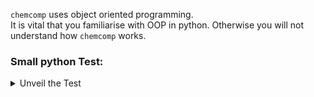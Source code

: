`chemcomp` uses object oriented programming.  
It is vital that you familiarise with OOP in python. Otherwise you will not understand how `chemcomp` works.

### Small python Test:
<details><summary>Unveil the Test</summary>
<p>

```python
class A:  # Base class (parent)
  def __init__(self, x, y):
    self.x = x
    self.y = y
  def update_x(self, val):
    self.x += val

class B(A):  # Inheritance (child)
  def __init__(self, x, y):
    super().__init__(x, y) 
  def update_y(self, val):
    self.y += val

class C:
  def __init__(self, obj):
    self.obj = obj
  def update_obj(self, val):
    self.obj.update_x(val) 
  
a = A(1,1)
b = B(1,1)
c = C(b)
print("1:",a.x, b.x, a.y, b.y)

b.update_x(1)
print("2:",b.x)
b.update_y(1)
print("3:",b.y)
c.update_obj(1)
print("4:",b.x)
```

Do you know what it returns? 

<details><summary>Solution</summary>
<p>

```bash
1: 1 1 1 1
2: 2
3: 2
4: 3
```

Objects are passed as reference!

</p>
</details>
</p>
</details>
</br>

